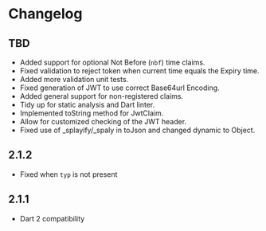 # Changelog

## TBD

+ Added support for optional Not Before (`nbf`) time claims.
+ Fixed validation to reject token when current time equals the Expiry time.
+ Added more validation unit tests.
+ Fixed generation of JWT to use correct Base64url Encoding.
+ Added general support for non-registered claims.
+ Tidy up for static analysis and Dart linter.
+ Implemented toString method for JwtClaim.
+ Allow for customized checking of the JWT header.
+ Fixed use of _splayify/_spaly in toJson and changed dynamic to Object.

## 2.1.2

+ Fixed when `typ` is not present

## 2.1.1

+ Dart 2 compatibility
